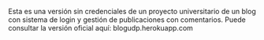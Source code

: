 Esta es una versión sin credenciales de un proyecto universitario de un blog con sistema de login y gestión de publicaciones con comentarios. Puede consultar la versión oficial aquí: blogudp.herokuapp.com
